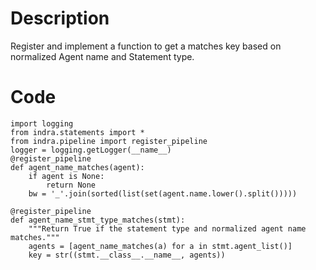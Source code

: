 # Description
Register and implement a function to get a matches key based on normalized Agent name and Statement type.

# Code
```
import logging
from indra.statements import *
from indra.pipeline import register_pipeline
logger = logging.getLogger(__name__)
@register_pipeline
def agent_name_matches(agent):
    if agent is None:
        return None
    bw = '_'.join(sorted(list(set(agent.name.lower().split()))))

@register_pipeline
def agent_name_stmt_type_matches(stmt):
    """Return True if the statement type and normalized agent name matches."""
    agents = [agent_name_matches(a) for a in stmt.agent_list()]
    key = str((stmt.__class__.__name__, agents))

```
